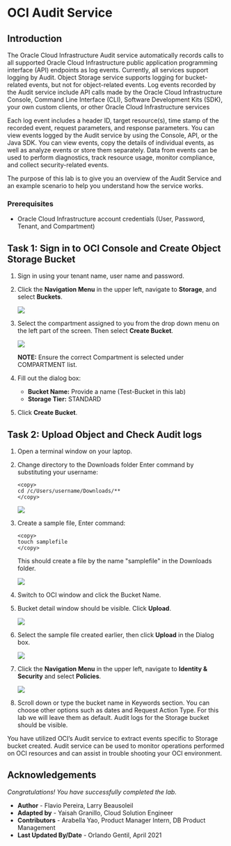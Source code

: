 # OCI Audit Service

## Introduction

The Oracle Cloud Infrastructure Audit service automatically records calls to all supported Oracle Cloud Infrastructure public application programming interface (API) endpoints as log events. Currently, all services support logging by Audit. Object Storage service supports logging for bucket-related events, but not for object-related events. Log events recorded by the Audit service include API calls made by the Oracle Cloud Infrastructure Console, Command Line Interface (CLI), Software Development Kits (SDK), your own custom clients, or other Oracle Cloud Infrastructure services

Each log event includes a header ID, target resource(s), time stamp of the recorded event, request parameters, and response parameters. You can view events logged by the Audit service by using the Console, API, or the Java SDK. You can view events, copy the details of individual events, as well as analyze events or store them separately. Data from events can be used to perform diagnostics, track resource usage, monitor compliance, and collect security-related events.

The purpose of this lab is to give you an overview of the Audit Service and an example scenario to help you understand how the service works.



### Prerequisites

- Oracle Cloud Infrastructure account credentials (User, Password, Tenant, and Compartment)  

## Task 1: Sign in to OCI Console and Create Object Storage Bucket


1. Sign in using your tenant name, user name and password.

1. Click the **Navigation Menu** in the upper left, navigate to **Storage**, and select **Buckets**.

	![](https://raw.githubusercontent.com/oracle/learning-library/master/common/images/console/storage-buckets.png " ")


3. Select the compartment assigned to you from the drop down menu on the left part of the screen. Then select **Create Bucket**.

    ![](./../labs/images/AUDIT0011.PNG " ")

    **NOTE:** Ensure the correct Compartment is selected under COMPARTMENT list.

4. Fill out the dialog box:
      
      - **Bucket Name:** Provide a name (Test-Bucket in this lab)
      - **Storage Tier:**  STANDARD 

5. Click **Create Bucket**.

## Task 2: Upload Object and Check Audit logs

1. Open a terminal window on your laptop.

2. Change directory to the Downloads folder Enter command by substituting your username: 
    
    ```
    <copy>
    cd /c/Users/username/Downloads/**
    </copy>
    ```
    ![](./../labs/images/AUDIT005.PNG " ")

3. Create a sample file, Enter command:
    
    ```
    <copy>
    touch samplefile
    </copy>
    ```
    This should create a file by the name "samplefile" in the Downloads folder.

    ![](./../labs/images/AUDIT0015.PNG " ")

4. Switch to OCI window and click the Bucket Name.


5. Bucket detail window should be visible. Click **Upload**.

    ![](./../labs/images/AUDIT0012.PNG " ")


6. Select the sample file created earlier, then click **Upload** in the Dialog box.

    ![](./../labs/images/AUDIT0013.PNG " ")

1. Click the **Navigation Menu** in the upper left, navigate to **Identity & Security** and select **Policies**.

	![](https://raw.githubusercontent.com/oracle/learning-library/master/common/images/console/id-audit.png " ")

8. Scroll down or type the bucket name in Keywords section. You can choose other options such as dates and Request Action Type. For this lab we will leave them as default. Audit logs for the Storage bucket should be visible.

You have utilized OCI’s Audit service to extract events specific to Storage bucket created. Audit service can be used to monitor operations performed on OCI resources and can assist in trouble shooting your OCI environment.

## Acknowledgements
*Congratulations! You have successfully completed the lab.*

- **Author** - Flavio Pereira, Larry Beausoleil
- **Adapted by** -  Yaisah Granillo, Cloud Solution Engineer
- **Contributors** - Arabella Yao, Product Manager Intern, DB Product Management
- **Last Updated By/Date** - Orlando Gentil, April 2021
